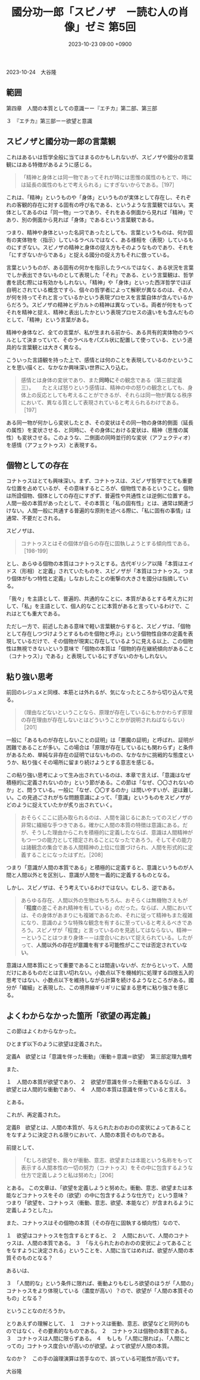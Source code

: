 ﻿---
layout: post
title: "國分功一郎「スピノザ　ー読む人の肖像」ゼミ 第5回"
date: 2023-10-23 09:00 +0900
categories: spinoza
---
2023-10-24　大谷隆

## 範囲
第四章　人間の本質としての意識ーー『エチカ』第二部、第三部

３　『エチカ』第三部ーー欲望と意識

## スピノザと國分功一郎の言葉観
これはあるいは哲学全般に当てはまるのかもしれないが、スピノザや國分の言葉観にはある特徴があるように感じる。

> 「精神と身体とは同一物であってそれが時には思惟の属性のもとで、時には延長の属性のもとで考えられる」にすぎないからである。［197］

これは、「精神」というものや「身体」というものが実体として存在し、それぞれの客観的存在に対する固有の呼び名である、というような言葉観ではない。実体としてあるのは「同一物」一つであり、それをある側面から見れば「精神」であり、別の側面から見れば「身体」であるという言葉観である。

つまり、精神や身体といった名詞であったとしても、言葉というものは、何か固有の実体物を〈指示〉しているラベルではなく、ある様相を〈表現〉しているものにすぎない。スピノザの精神と身体の捉え方もそのようなものであり、それを「にすぎないからである」と捉える國分の捉え方もそれに倣っている。

言葉というものが、ある固有の何かを指示したラベルではなく、ある状況を言葉でしか表出できないものとして表現した「それ」である、という言葉観は、哲学書を読む際には有効かもしれない。「精神」や「身体」といった西洋哲学でほぼ自明とされている概念ですら、個々の哲学者によって解釈が異なるのは、その人が何を持ってそれと言っているかという表現プロセスを言葉自体が含んでいるからだろう。スピノザの精神とデカルトの精神は異なっている。両者が何をもってそれを精神と捉え、精神と表出したかという表現プロセスの違いをも含んだものとして、「精神」という言葉がある。

精神や身体など、全ての言葉が、私が生まれる前から、ある共有的実体物のラベルとして決まっていて、そのラベルをパズル状に配置して使っている、という道具的な言葉観とは大きく異なる。

こういった言語観を持った上で、感情とは何のことを表現しているのかということを思い描くと、なかなか興味深い世界に入り込む。

> 感情とは身体の変状であり、また**同時に**その観念である（第三部定義三）。
> 　
> たとえば怒りという感情は、精神の中の怒りの観念としても、身体上の反応としても考えることができるが、それらは同一物が異なる秩序において、異なる質として表現されていると考えられるわけである。［197］

ある同一物が何かしら変状したとき、その変状はその同一物の身体的側面（延長の属性）を変状させる、と同時に、その身体における変状は、精神（思惟の属性）も変状させる。このような、二側面の同時並行的な変状（アフェクティオ）を感情（アフェクトゥス）と表現する。

## 個物としての存在
コナトゥスはとても興味深い。まず、コナトゥスは、スピノザ哲学でとても重要な位置を占めているが、その意味するところが、個物性であるということ。個物は所詮個物、個体としての存在にすぎず、普遍性や共通性とは逆側に位置する。人間一般の本質があったとして、その本質と「私の固有性」とは、通常は関連づけない。人間一般に共通する普遍的な原則を述べる際に、「私に固有の事情」は通常、不要だとされる。

スピノザは、

> コナトゥスとはその個体が自らの存在に固執しようとする傾向性である。［198-199］

とし、あらゆる個物の本質はコナトゥスとする。古代ギリシア以降「本質はエイドス（形相）と定義」されていたものを、スピノザが「本質はコナトゥス。つまり個体がもつ特性と定義」しなおしたことの衝撃の大きさを國分は指摘している。

「我々」を主語として、普遍的、共通的なことに、本質があるとする考え方に対して、「私」を主語として、個人的なことに本質があると言っているわけで、これはとても重大である。

ただし一方で、前述したある意味で軽い言葉観からすると、スピノザは、「個物として存在しつづけようとするものを個物と呼ぶ」という個物性自体の定義を表現しているだけで、その個物が現実に存在しているように見える以上、この個物性は無視できないという意味で「個物の本質は「個物的存在継続傾向があること（コナトゥス）」である」と表現しているにすぎないのかもしれない。

## 粘り強い思考
前回のレジュメと同様、本筋とは外れるが、気になったところから切り込んで見る。

> （理由などないということなら、原理が存在しているにもかかわらず原理の存在理由が存在しないとはどういうことかが説明されねばならない）［201］

一般に「あるものが存在しないことの証明」は「悪魔の証明」と呼ばれ、証明が困難であることが多い。この場合は「原理が存在しているにも関わらず」と条件があるため、単純な非存在の証明ではないものの、なかなかに挑戦的な態度というか、粘り強くその場所に留まり続けようとする意志を感じる。

この粘り強い思考によって生み出されているのは、本章で言えば、「意識はなぜ積極的に定義されないのか」という節がある。この節は「なぜ、〇〇されないのか」と、問うている。一般に「なぜ、〇〇するのか」は問いやすいが、逆は難しい。この見過ごされがちな問題意識によって、「意識」というものをスピノザがどのように捉えていたかが炙り出されていく。

> おそらくここに読み取られるのは、人間を論じるにあたってのスピノザの非常に繊細な手つきである。確かに人間の本質の特徴は意識にある。だが、そうした理由からこれを積極的に定義したならば、意識は人間精神がもつ一つの能力として措定されることになったであろう。そしてその能力は諸観念の集合である人間精神の上位に位置づけられ、人間を形式的に定義することになったはずだ。［208］

つまり「意識が人間の本質である」と積極的に定義すると、意識というものが人間と人間以外とを区別し、意識が人間を一義的に定義するものとなる。

しかし、スピノザは、そう考えているわけではない。むしろ、逆である。

> あらゆる存在、人間以外の生物はもちろん、おそらくは無機物さえもが「**程度**の差こそあれ精神を有している」のだった。ならば、人間においては、その身体があまりにも複雑であるため、それに従って精神もまた複雑になり、意識のような特殊な観念を有するに至っていると考えるべきであろう。スピノザが「程度」と言っているのを見逃してはならない。精神ーーということはつまり身体－－は度合いにおいて捉えられている。したがって、**人間以外の存在が意識を有する可能性がここでは否定されていない**。

意識は人間本質にとって重要であることは間違いないが、だからといって、人間だけにあるものだとは言い切れない。小数点以下を機械的に処理する四捨五入的思考ではない、小数点以下を維持しながら計算を続けるようなところがある。國分が「繊細」と表現した、この境界線ギリギリに留まる思考に粘り強さを感じる。

## よくわからなかった箇所「欲望の再定義」
この節はよくわからなかった。

ひとまず以下のように欲望は定義された。

定義A　欲望とは「意識を伴った衝動」（衝動＋意識＝欲望）　第三部定理九備考

また、

１　人間の本質が欲望であり、
２　欲望が意識を伴った衝動であるならば、
３　欲望とは人間的な衝動であり、
４　人間の本質は意識を伴っていると言える。

とある。

これが、再定義された。

定義B　欲望とは、人間の本質が、与えられたおのおのの変状によってあることをなすように決定される限りにおいて、人間の本質そのものである。

前提として、
> 「むしろ欲望を、我々が衝動、意志、欲望または本能という名称をもって表示する人間本性の一切の努力（コナトゥス）をその中に包含するような仕方で定義しようと私は努めた」［206］

とある。
この文章は、「欲望を定義しようと努めた。衝動、意志、欲望または本能などコナトゥスをその（欲望）の中に包含するような仕方で」という意味？　つまり「欲望を、コナトゥス（衝動、意志、欲望、本能など）が含まれるように定義しようとした」。

また、コナトゥスはその個物の本質（その存在に固執する傾向性）なので、

１　欲望はコナトゥスを包含するとすると、
２　人間において、人間のコナトゥスは、人間の本質である。
３　「与えられたおのおのの変状によってあることをなすように決定される」ということを、人間に当てはめれば、欲望が人間の本質そのものとなる？

あるいは、

３　「人間的な」という条件に限れば、衝動よりもむしろ欲望のほうが「人間の」コナトゥスをより体現している（濃度が高い）？ので、欲望が「人間の本質そのもの」となる？

ということなのだろうか。

とりあえずの理解として、
１　コナトゥスは衝動、意志、欲望などと同列のものではなく、その要素的なものである。
２　コナトゥスは個物の本質である。
３　コナトゥスは人間に限らずある。
４　もしも「人間に限れば」、「人間にとっての」コナトゥス度合いが高いのが欲望。よって欲望が人間の本質。

なのか？　この手の論理演算は苦手なので、誤っている可能性が高いです。

大谷隆

